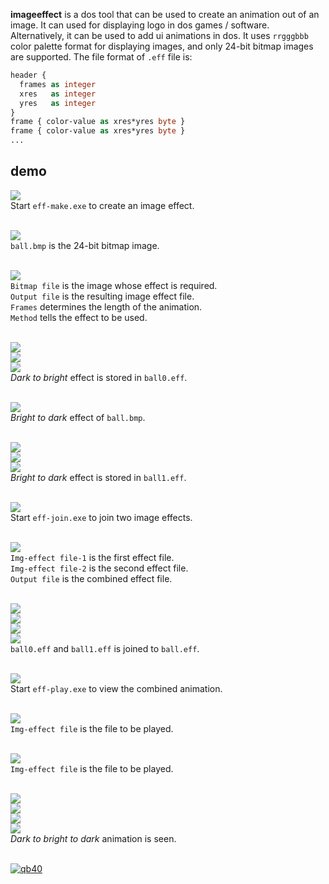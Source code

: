 **imageeffect** is a dos tool that can be used to create an animation out of an image.
It can used for displaying logo in dos games / software. Alternatively, it can be used to
add ui animations in dos. It uses `rrgggbbb` color palette format for displaying images,
and only 24-bit bitmap images are supported. The file format of `.eff` file is:

```vb
header {
  frames as integer
  xres   as integer
  yres   as integer
}
frame { color-value as xres*yres byte }
frame { color-value as xres*yres byte }
...
```


## demo

<img src="https://raw.githubusercontent.com/qb40/imageeffect/gh-pages/0/image/0.png"><br/>
Start `eff-make.exe` to create an image effect.
<br/><br/>


<img src="https://raw.githubusercontent.com/qb40/imageeffect/gh-pages/0/image/1.png"><br/>
`ball.bmp` is the 24-bit bitmap image.
<br/><br/>


<img src="https://raw.githubusercontent.com/qb40/imageeffect/gh-pages/0/image/2.png"><br/>
`Bitmap file` is the image whose effect is required.<br/>
`Output file` is the resulting image effect file.<br/>
`Frames` determines the length of the animation.<br/>
`Method` tells the effect to be used.
<br/><br/>


<img src="https://raw.githubusercontent.com/qb40/imageeffect/gh-pages/0/image/3.png"><br/>
<img src="https://raw.githubusercontent.com/qb40/imageeffect/gh-pages/0/image/4.png"><br/>
<img src="https://raw.githubusercontent.com/qb40/imageeffect/gh-pages/0/image/5.png"><br/>
*Dark to bright* effect is stored in `ball0.eff`.
<br/><br/>


<img src="https://raw.githubusercontent.com/qb40/imageeffect/gh-pages/0/image/6.png"><br/>
*Bright to dark* effect of `ball.bmp`.
<br/><br/>


<img src="https://raw.githubusercontent.com/qb40/imageeffect/gh-pages/0/image/7.png"><br/>
<img src="https://raw.githubusercontent.com/qb40/imageeffect/gh-pages/0/image/8.png"><br/>
<img src="https://raw.githubusercontent.com/qb40/imageeffect/gh-pages/0/image/9.png"><br/>
*Bright to dark* effect is stored in `ball1.eff`.
<br/><br/>


<img src="https://raw.githubusercontent.com/qb40/imageeffect/gh-pages/0/image/10.png"><br/>
Start `eff-join.exe` to join two image effects.
<br/><br/>


<img src="https://raw.githubusercontent.com/qb40/imageeffect/gh-pages/0/image/11.png"><br/>
`Img-effect file-1` is the first effect file.<br/>
`Img-effect file-2` is the second effect file.<br/>
`Output file` is the combined effect file.
<br/><br/>


<img src="https://raw.githubusercontent.com/qb40/imageeffect/gh-pages/0/image/12.png"><br/>
<img src="https://raw.githubusercontent.com/qb40/imageeffect/gh-pages/0/image/13.png"><br/>
<img src="https://raw.githubusercontent.com/qb40/imageeffect/gh-pages/0/image/14.png"><br/>
<img src="https://raw.githubusercontent.com/qb40/imageeffect/gh-pages/0/image/15.png"><br/>
`ball0.eff` and `ball1.eff` is joined to `ball.eff`.
<br/><br/>


<img src="https://raw.githubusercontent.com/qb40/imageeffect/gh-pages/0/image/16.png"><br/>
Start `eff-play.exe` to view the combined animation.
<br/><br/>


<img src="https://raw.githubusercontent.com/qb40/imageeffect/gh-pages/0/image/17.png"><br/>
`Img-effect file` is the file to be played.
<br/><br/>


<img src="https://raw.githubusercontent.com/qb40/imageeffect/gh-pages/0/image/17.png"><br/>
`Img-effect file` is the file to be played.
<br/><br/>


<img src="https://raw.githubusercontent.com/qb40/imageeffect/gh-pages/0/image/18.png"><br/>
<img src="https://raw.githubusercontent.com/qb40/imageeffect/gh-pages/0/image/19.png"><br/>
<img src="https://raw.githubusercontent.com/qb40/imageeffect/gh-pages/0/image/20.png"><br/>
<img src="https://raw.githubusercontent.com/qb40/imageeffect/gh-pages/0/image/21.png"><br/>
*Dark to bright to dark* animation is seen.
<br/><br/>


[![qb40](https://i.imgur.com/xAWLn0I.jpg)](https://qb40.github.io)
